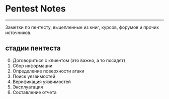 # Pentest Notes
---------------

Заметки по пентесту, выцепленные из книг, курсов, форумов и прочих источников.

## стадии пентеста
0. Договориться с клиентом (это важно, а то посадят)
1. Сбор информации
2. Определение поверхности атаки
3. Поиск уязвимостей
4. Верификация уязвимостей
5. Эксплуатация
6. Составление отчета
